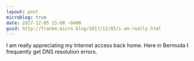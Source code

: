 ```yaml
---
layout: post
microblog: true
date: 2017-12-05 15:08 -0400
guid: http://frankm.micro.blog/2017/12/05/i-am-really.html
---
```

I am really appreciating my Internet access back home. Here in Bermuda I frequently get DNS resolution errors. 
